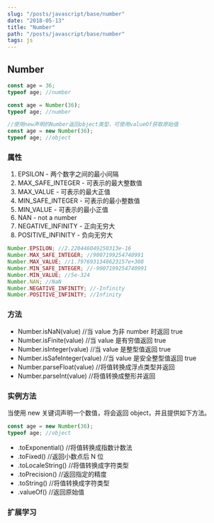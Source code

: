 ```yaml
---
slug: "/posts/javascript/base/number"
date: "2018-05-13"
title: "Number"
path: "/posts/javascript/base/number"
tags: js
---
```

## Number

```javascript
const age = 36;
typeof age; //number

const age = Number(36);
typeof age; //number

//使用new声明的Number返回object类型，可使用valueOf获取原始值
const age = new Number(36);
typeof age; //object
```

### 属性

1. EPSILON - 两个数字之间的最小间隔
2. MAX_SAFE_INTEGER - 可表示的最大整数值
3. MAX_VALUE - 可表示的最大正值
4. MIN_SAFE_INTEGER - 可表示的最小整数值
5. MIN_VALUE - 可表示的最小正值
6. NAN - not a number
7. NEGATIVE_INFINITY - 正向无穷大
8. POSITIVE_INFINITY - 负向无穷大

```javascript
Number.EPSILON; //2.220446049250313e-16
Number.MAX_SAFE_INTEGER; //9007199254740991
Number.MAX_VALUE; //1.7976931348623157e+308
Number.MIN_SAFE_INTEGER; //-9007199254740991
Number.MIN_VALUE; //5e-324
Number.NAN; //NaN
Number.NEGATIVE_INFINITY; //-Infinity
Number.POSITIVE_INFINITY; //Infinity
```

### 方法

- Number.isNaN(value) //当 value 为非 number 时返回 true
- Number.isFinite(value) //当 value 是有穷值返回 true
- Number.isInteger(value) //当 value 是整型值返回 true
- Number.isSafeInteger(value) //当 value 是安全整型值返回 true
- Number.parseFloat(value) //将值转换成浮点类型并返回
- Number.parseInt(value) //将值转换成整形并返回

### 实例方法

当使用 new 关键词声明一个数值，将会返回 object，并且提供如下方法。

```javascript
const age = new Number(36);
typeof age; //object
```

- .toExponential() //将值转换成指数计数法
- .toFixed() //返回小数点后 N 位
- .toLocaleString() //将值转换成字符类型
- .toPrecision() //返回指定的精度
- .toString() //将值转换成字符类型
- .valueOf() //返回原始值

### 扩展学习
